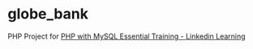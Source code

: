 # globe_bank
PHP Project for [PHP with MySQL Essential Training - Linkedin Learning](https://www.linkedin.com/learning/php-with-mysql-essential-training-1-the-basics)
